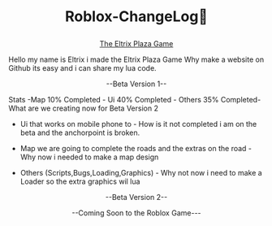 # <p align="center"> Roblox-ChangeLog📜
[<p align="center"> The Eltrix Plaza Game](https://www.roblox.com/share?code=8b31e3c197383b48a8bad5b3203976cc&type=ExperienceDetails&stamp=1752859365195)

Hello my name is Eltrix i made the Eltrix Plaza Game
Why make a website on Github its easy and i can share my lua code.
  <p align="center">                            --Beta Version 1--

  Stats -Map 10% Completed - Ui 40% Completed - Others 35% Completed-
                  What are we creating now for Beta Version 2
- Ui that works on mobile phone to - How is it not completed i am on the beta and the anchorpoint is broken.

- Map we are going to complete the roads and the extras on the road - Why now i needed to make a map design

- Others (Scripts,Bugs,Loading,Graphics) - Why not now i need to make a Loader so the extra graphics wil lua
                            
<p align="center">--Beta Version 2--     
<p align="center">--Coming Soon to the Roblox Game---   
